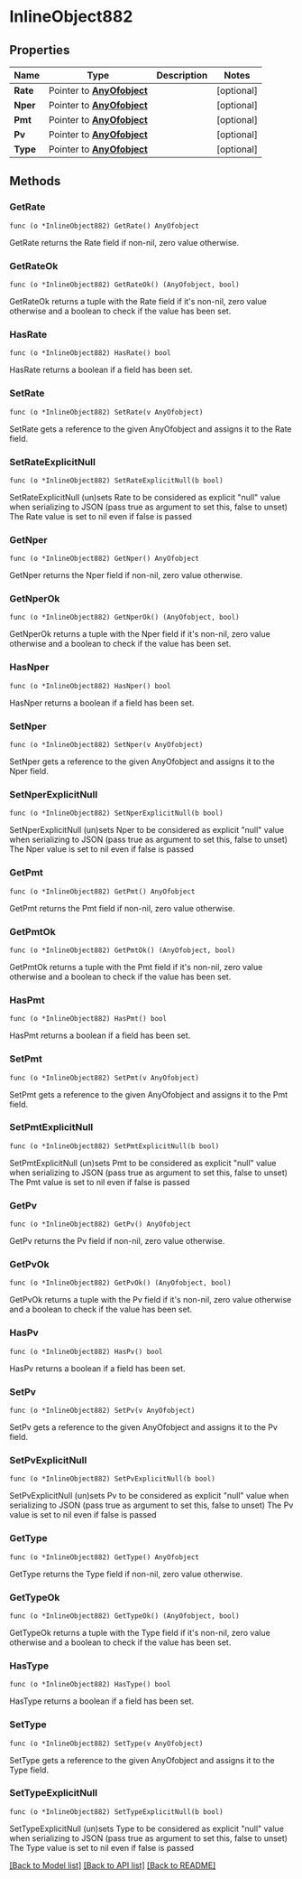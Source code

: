 # InlineObject882

## Properties

Name | Type | Description | Notes
------------ | ------------- | ------------- | -------------
**Rate** | Pointer to [**AnyOfobject**](anyOf&lt;object&gt;.md) |  | [optional] 
**Nper** | Pointer to [**AnyOfobject**](anyOf&lt;object&gt;.md) |  | [optional] 
**Pmt** | Pointer to [**AnyOfobject**](anyOf&lt;object&gt;.md) |  | [optional] 
**Pv** | Pointer to [**AnyOfobject**](anyOf&lt;object&gt;.md) |  | [optional] 
**Type** | Pointer to [**AnyOfobject**](anyOf&lt;object&gt;.md) |  | [optional] 

## Methods

### GetRate

`func (o *InlineObject882) GetRate() AnyOfobject`

GetRate returns the Rate field if non-nil, zero value otherwise.

### GetRateOk

`func (o *InlineObject882) GetRateOk() (AnyOfobject, bool)`

GetRateOk returns a tuple with the Rate field if it's non-nil, zero value otherwise
and a boolean to check if the value has been set.

### HasRate

`func (o *InlineObject882) HasRate() bool`

HasRate returns a boolean if a field has been set.

### SetRate

`func (o *InlineObject882) SetRate(v AnyOfobject)`

SetRate gets a reference to the given AnyOfobject and assigns it to the Rate field.

### SetRateExplicitNull

`func (o *InlineObject882) SetRateExplicitNull(b bool)`

SetRateExplicitNull (un)sets Rate to be considered as explicit "null" value
when serializing to JSON (pass true as argument to set this, false to unset)
The Rate value is set to nil even if false is passed
### GetNper

`func (o *InlineObject882) GetNper() AnyOfobject`

GetNper returns the Nper field if non-nil, zero value otherwise.

### GetNperOk

`func (o *InlineObject882) GetNperOk() (AnyOfobject, bool)`

GetNperOk returns a tuple with the Nper field if it's non-nil, zero value otherwise
and a boolean to check if the value has been set.

### HasNper

`func (o *InlineObject882) HasNper() bool`

HasNper returns a boolean if a field has been set.

### SetNper

`func (o *InlineObject882) SetNper(v AnyOfobject)`

SetNper gets a reference to the given AnyOfobject and assigns it to the Nper field.

### SetNperExplicitNull

`func (o *InlineObject882) SetNperExplicitNull(b bool)`

SetNperExplicitNull (un)sets Nper to be considered as explicit "null" value
when serializing to JSON (pass true as argument to set this, false to unset)
The Nper value is set to nil even if false is passed
### GetPmt

`func (o *InlineObject882) GetPmt() AnyOfobject`

GetPmt returns the Pmt field if non-nil, zero value otherwise.

### GetPmtOk

`func (o *InlineObject882) GetPmtOk() (AnyOfobject, bool)`

GetPmtOk returns a tuple with the Pmt field if it's non-nil, zero value otherwise
and a boolean to check if the value has been set.

### HasPmt

`func (o *InlineObject882) HasPmt() bool`

HasPmt returns a boolean if a field has been set.

### SetPmt

`func (o *InlineObject882) SetPmt(v AnyOfobject)`

SetPmt gets a reference to the given AnyOfobject and assigns it to the Pmt field.

### SetPmtExplicitNull

`func (o *InlineObject882) SetPmtExplicitNull(b bool)`

SetPmtExplicitNull (un)sets Pmt to be considered as explicit "null" value
when serializing to JSON (pass true as argument to set this, false to unset)
The Pmt value is set to nil even if false is passed
### GetPv

`func (o *InlineObject882) GetPv() AnyOfobject`

GetPv returns the Pv field if non-nil, zero value otherwise.

### GetPvOk

`func (o *InlineObject882) GetPvOk() (AnyOfobject, bool)`

GetPvOk returns a tuple with the Pv field if it's non-nil, zero value otherwise
and a boolean to check if the value has been set.

### HasPv

`func (o *InlineObject882) HasPv() bool`

HasPv returns a boolean if a field has been set.

### SetPv

`func (o *InlineObject882) SetPv(v AnyOfobject)`

SetPv gets a reference to the given AnyOfobject and assigns it to the Pv field.

### SetPvExplicitNull

`func (o *InlineObject882) SetPvExplicitNull(b bool)`

SetPvExplicitNull (un)sets Pv to be considered as explicit "null" value
when serializing to JSON (pass true as argument to set this, false to unset)
The Pv value is set to nil even if false is passed
### GetType

`func (o *InlineObject882) GetType() AnyOfobject`

GetType returns the Type field if non-nil, zero value otherwise.

### GetTypeOk

`func (o *InlineObject882) GetTypeOk() (AnyOfobject, bool)`

GetTypeOk returns a tuple with the Type field if it's non-nil, zero value otherwise
and a boolean to check if the value has been set.

### HasType

`func (o *InlineObject882) HasType() bool`

HasType returns a boolean if a field has been set.

### SetType

`func (o *InlineObject882) SetType(v AnyOfobject)`

SetType gets a reference to the given AnyOfobject and assigns it to the Type field.

### SetTypeExplicitNull

`func (o *InlineObject882) SetTypeExplicitNull(b bool)`

SetTypeExplicitNull (un)sets Type to be considered as explicit "null" value
when serializing to JSON (pass true as argument to set this, false to unset)
The Type value is set to nil even if false is passed

[[Back to Model list]](../README.md#documentation-for-models) [[Back to API list]](../README.md#documentation-for-api-endpoints) [[Back to README]](../README.md)



